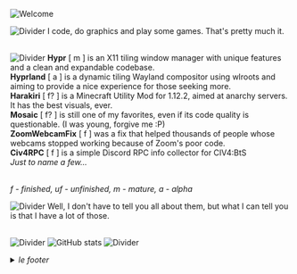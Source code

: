![Welcome](https://vaxerski.xyz/github/TopGif.gif)

![Divider](https://vaxerski.xyz/github/aboutme2.gif)
I code, do graphics and play some games. That's pretty much it.<br/><br/>

![Divider](https://vaxerski.xyz/github/repos1.gif)
**Hypr** [ m ] is an X11 tiling window manager with unique features and a clean and expandable codebase.<br/>
**Hyprland** [ a ] is a dynamic tiling Wayland compositor using wlroots and aiming to provide a nice experience for those seeking more.<br/>
**Harakiri** [ f? ] is a Minecraft Utility Mod for 1.12.2, aimed at anarchy servers. It has the best visuals, ever.<br/>
**Mosaic** [ f? ] is still one of my favorites, even if its code quality is questionable. (I was young, forgive me :P)<br/>
**ZoomWebcamFix** [ f ] was a fix that helped thousands of people whose webcams stopped working because of Zoom's poor code.<br/>
**Civ4RPC** [ f ] is a simple Discord RPC info collector for CIV4:BtS<br/>
*Just to name a few...*<br/><br/>

*f - finished, uf - unfinished, m - mature, a - alpha*

![Divider](https://vaxerski.xyz/github/repos2.gif)
Well, I don't have to tell you all about them, but what I can tell you is that I have a lot of those.<br/><br/>

![Divider](https://vaxerski.xyz/github/stats1.gif)
![GitHub stats](https://github-readme-stats.vercel.app/api?username=vaxerski&show_icons=true&theme=synthwave)
![Divider](https://vaxerski.xyz/github/divider.png)

<details>
  <summary><i>le footer</i></summary>
  
   *Discord* > vaxry#0110 <br/>
   *Github* > well <br/>
   *Mail* > vaxerskiofficial@gmail.com <br/>
   *Site* > https://vaxerski.xyz <br/><br/>
  
   *All graphics on this profile are made by me.*
</details>
